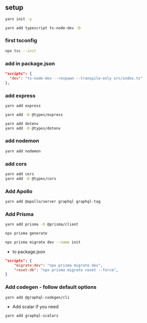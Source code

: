 ## setup

```bash
yarn init -y
```

```bash
yarn add typescript ts-node-dev -D
```

### first tsconfig

```bash
npx tsc --init
```

### add in package.json

```json
"scripts": {
  "dev": "ts-node-dev --respawn --transpile-only src/index.ts"
},
```

### add express

```bash
yarn add express
```

```bash
yarn add -D @types/express
```

```bash
yarn add dotenv
yarn add -D @types/dotenv

```

### add nodemon

```bash
yarn add nodemon
```

### add cors

```bash
yarn add cors
yarn add -D @types/cors
```

### Add Apollo

```bash
yarn add @apollo/server graphql graphql-tag
```

### Add Prisma

```bash
yarn add prisma -D @prisma/client
```

```bash
npx prisma generate
```

```bash
npx prisma migrate dev --name init
```

- to package.json

```json
"scripts": {
    "migrate:dev": "npx prisma migrate dev",
    "reset-db": "npx prisma migrate reset --force",
}
```

### Add codegen - follow default options

```bash
yarn add @graphql-codegen/cli
```

- Add scalar if you need

```bash
yarn add graphql-scalars
```
